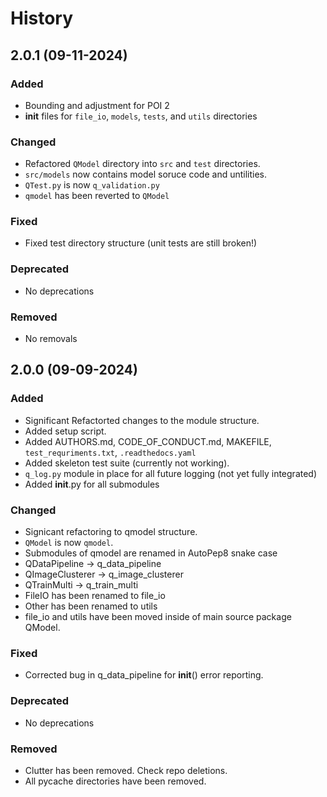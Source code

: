 # History
## 2.0.1 (09-11-2024)
### Added
- Bounding and adjustment for POI 2
- __init__ files for `file_io`, `models`, `tests`, and `utils` directories

### Changed
- Refactored `QModel` directory into `src` and `test` directories.
- `src/models` now contains model soruce code and untilities.
- `QTest.py` is now `q_validation.py`
- `qmodel` has been reverted to `QModel`

### Fixed
- Fixed test directory structure (unit tests are still broken!)

### Deprecated
- No deprecations

### Removed
- No removals

## 2.0.0 (09-09-2024)
### Added
- Significant Refactorted changes to the module structure.
- Added setup script.
- Added AUTHORS.md, CODE_OF_CONDUCT.md, MAKEFILE, `test_requriments.txt`, `.readthedocs.yaml`
- Added skeleton test suite (currently not working).
- `q_log.py` module in place for all future logging (not yet fully integrated)
- Added __init__.py for all submodules

### Changed
- Signicant refactoring to qmodel structure.
- `QModel` is now `qmodel`.
- Submodules of qmodel are renamed in AutoPep8 snake case
- QDataPipeline -> q_data_pipeline
- QImageClusterer -> q_image_clusterer
- QTrainMulti -> q_train_multi
- FileIO has been renamed to file_io
- Other has been renamed to utils
- file_io and utils have been moved inside of main source package QModel.

### Fixed
- Corrected bug in q_data_pipeline for __init__() error reporting.

### Deprecated
- No deprecations

### Removed
- Clutter has been removed. Check repo deletions.
- All pycache directories have been removed.
